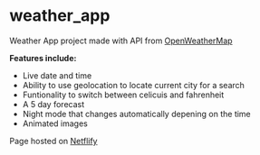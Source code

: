 # weather_app
Weather App project made with API from [OpenWeatherMap](https://openweathermap.org/)

**Features include:**
- Live date and time
- Ability to use geolocation to locate current city for a search
- Funtionality to switch between celicuis and fahrenheit
- A 5 day forecast
- Night mode that changes automatically depening on the time
- Animated images

Page hosted on [Netflify](https://jolly-kirch-7434c0.netlify.app/)
